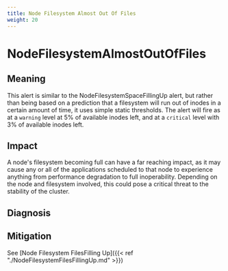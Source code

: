 ```yaml
---
title: Node Filesystem Almost Out Of Files
weight: 20
---
```


# NodeFilesystemAlmostOutOfFiles

## Meaning

This alert is similar to the NodeFilesystemSpaceFillingUp alert, but rather
than being based on a prediction that a filesystem will run out of inodes in a
certain amount of time, it uses simple static thresholds. The alert will fire as
at a `warning` level at 5% of available inodes left, and at a `critical` level
with 3% of available inodes left.

## Impact

A node's filesystem becoming full can have a far reaching impact, as it may
cause any or all of the applications scheduled to that node to experience
anything from performance degradation to full inoperability. Depending on the
node and filesystem involved, this could pose a critical threat to the stability
of the cluster.

## Diagnosis


## Mitigation

See [Node Filesystem FilesFilling Up]({{< ref "./NodeFilesystemFilesFillingUp.md" >}})

